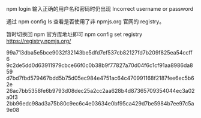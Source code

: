 npm login 输入正确的用户名和密码时仍出现 Incorrect username or password

通过 npm config ls 查看是否使用了非 npmjs.org 官网的 registry。


暂时切换回 npm 官方库地址即可
npm config set registry https://registry.npmjs.org/



99a713dba5e5bce9032f32143be5dfd7ef537cb82127fd7b209f825ea54ccff6
9c2de5dd0d63911979cbce66f0c0b38b9f77827a70d04f6c1cf91aa8986da859
d7bd7fbd579467bdd5b75d05ec984e4751ac64c470991168f2187fee6ec5b62e
26ac7bb5358fe6b9793d08dec25a2cc2aa628b4d87365709354044ec3a02a0f3
2bb96edc98ad3a75b80c9ec6c4e03634e0bf95ca429d7be5984b7ee97c5a9e08
